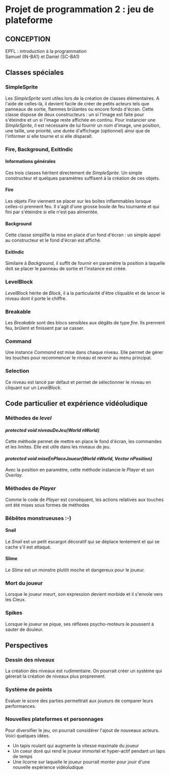 Projet de programmation 2 : jeu de plateforme
=============================================

CONCEPTION
----------

EPFL : introduction à la programmation  
Samuel (IN-BA1) et Daniel (SC-BA1)

Classes spéciales
-----------------

### SimpleSprite
Les _SimpleSprite_ sont utiles lors de la création de classes élémentaires. A l'aide de celles-là, il devient facile de créer de petits acteurs tels que panneaux de sortie, flammes brûlantes ou encore fonds d'écran. Cette classe dispose de deux constructeurs : un si l'image est faite pour s'éteindre et un si l'image reste affichée en continu. Pour instancier une _SimpleSprite_, il est nécessaire de lui fournir un nom d'image, une position, une taille, une priorité, une durée d'affichage (optionnel) ainsi que de l'informer si elle tourne et si elle disparaît.

### Fire, Background, ExitIndic

#### Informations générales
Ces trois classes héritent directement de _SimpleSprite_. Un simple constructeur et quelques paramètres suffisent à la création de ces objets.

#### Fire
Les objets _Fire_ viennent se placer sur les boîtes inflammables lorsque celles-ci prennent feu. Il s'agit d'une grosse boule de feu tournante et qui fini par s'éteindre si elle n'est pas alimentée.

#### Background
Cette classe simplifie la mise en place d'un fond d'écran : un simple appel au constructeur et le fond d'écran est affiché.

#### ExitIndic
Similaire à _Background_, il suffit de fournir en paramètre la position à laquelle doit se placer le panneau de sortie et l'instance est créée.

### LevelBlock
_LevelBlock_ hérite de _Block_, il a la particularité d'être cliquable et de lancer le niveau dont il porte le chiffre.

### Breakable
Les _Breakable_ sont des blocs sensibles aux dégâts de type _fire_. Ils prennent feu, brûlent et finissent par se casser.

### Command
Une instance _Command_ est mise dans chaque niveau. Elle permet de gérer les touches pour recommencer le niveau et revenir au menu principal.

### Selection
Ce niveau est lancé par défaut et permet de sélectionner le niveau en cliquant sur un _LevelBlock_.

Code particulier et expérience vidéoludique
-------------------------------------------

### Méthodes de _level_

#### _protected void niveauDeJeu(World nWorld)_
Cette méthode permet de mettre en place le fond d'écran, les commandes et les limites. Elle est utile dans les niveaux de jeu.

#### _protected void miseEnPlaceJoueur(World nWorld, Vector nPosition)_
Avec la position en paramètre, cette méthode instancie le _Player_ et son _Overlay_.

### Méthodes de _Player_
Comme le code de _Player_ est conséquent, les actions relatives aux touches ont été mises sous formes de méthodes

### Bêbêtes monstrueuses :-)

#### Snail
Le _Snail_ est un petit escargot décoratif qui se déplace lentement et qui se cache s'il est attaqué.

#### Slime
Le _Slime_ est un monstre plutôt moche et dangereux pour le joueur.

### Mort du joueur
Lorsque le joueur meurt, son expression devient morbide et il s'envole vers les Cieux.

### Spikes
Lorsque le joueur se pique, ses réflexes psycho-moteurs le poussent à sauter de douleur.

Perspectives
------------


### Dessin des niveaux
La création des niveaux est rudimentaire. On pourrait créer un système qui gèrerait la création de niveaux plus proprement.

### Système de points
Evaluer le score des parties permettrait aux joueurs de comparer leurs performances.

### Nouvelles plateformes et personnages
Pour diversifier le jeu, on pourrait considérer l'ajout de nouveaux acteurs. Voici quelques idées.
- Un tapis roulant qui augmente la vitesse maximale du joueur
- Un coeur doré qui rend le joueur immortel et hyper-actif pendant un laps de temps
- Une licorne sur laquelle le joueur pourrait monter pour jouir d'une nouvelle expérience vidéoludique
